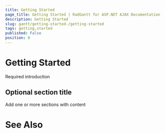 ```yaml
---
title: Getting Started
page_title: Getting Started | RadGantt for ASP.NET AJAX Documentation
description: Getting Started
slug: gantt/getting-started-/getting-started
tags: getting,started
published: False
position: 0
---
```


# Getting Started



Required introduction

## Optional section title

Add one or more sections with content

# See Also
